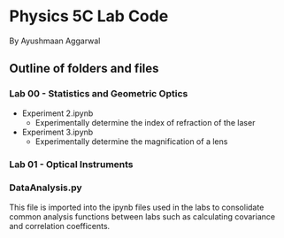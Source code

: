 # Physics 5C Lab Code
By Ayushmaan Aggarwal

## Outline of folders and files
### Lab 00 - Statistics and Geometric Optics
- Experiment 2.ipynb
  - Experimentally determine the index of refraction of the laser
- Experiment 3.ipynb
  - Experimentally determine the magnification of a lens 
### Lab 01 - Optical Instruments

### DataAnalysis.py
This file is imported into the ipynb files used in the labs to consolidate common analysis functions between labs such as calculating covariance and correlation coefficents.
